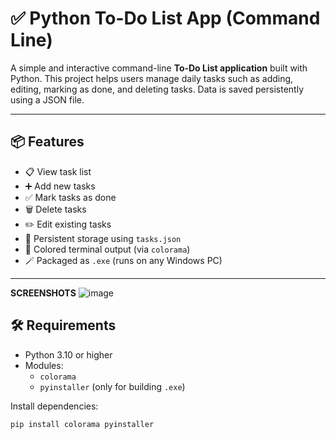 # ✅ Python To-Do List App (Command Line)

A simple and interactive command-line **To-Do List application** built with Python. This project helps users manage daily tasks such as adding, editing, marking as done, and deleting tasks. Data is saved persistently using a JSON file.

---

## 📦 Features

- 📋 View task list
- ➕ Add new tasks
- ✅ Mark tasks as done
- 🗑️ Delete tasks
- ✏️ Edit existing tasks
- 💾 Persistent storage using `tasks.json`
- 🎨 Colored terminal output (via `colorama`)
- 🪄 Packaged as `.exe` (runs on any Windows PC)

---
**SCREENSHOTS**
![image](https://github.com/user-attachments/assets/76657493-1afe-44ae-a573-ee6008aa95b9)


## 🛠️ Requirements

- Python 3.10 or higher
- Modules:
  - `colorama`
  - `pyinstaller` (only for building `.exe`)

Install dependencies:
```bash
pip install colorama pyinstaller


